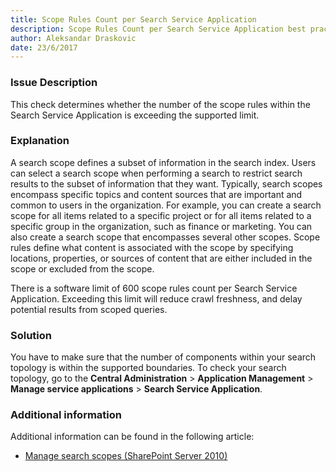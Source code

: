 ```yaml
---
title: Scope Rules Count per Search Service Application
description: Scope Rules Count per Search Service Application best practices report by SPDocKit determines whether the number of the scope rules within the Search Service Application is exceeding the supported limit.
author: Aleksandar Draskovic 
date: 23/6/2017
---
```

### Issue Description
This check determines whether the number of the scope rules within the Search Service Application is exceeding the supported limit.
### Explanation
A search scope defines a subset of information in the search index. Users can select a search scope when performing a search to restrict search results to the subset of information that they want. Typically, search scopes encompass specific topics and content sources that are important and common to users in the organization. For example, you can create a search scope for all items related to a specific project or for all items related to a specific group in the organization, such as finance or marketing. You can also create a search scope that encompasses several other scopes. Scope rules define what content is associated with the scope by specifying locations, properties, or sources of content that are either included in the scope or excluded from the scope.

There is a software limit of 600 scope rules count per Search Service Application. Exceeding this limit will reduce crawl freshness, and delay potential results from scoped queries.
### Solution
You have to make sure that the number of components within your search topology is within the supported boundaries. To check your search topology, go to the **Central Administration** > **Application Management** > **Manage service applications** > **Search Service Application**.
### Additional information 
Additional information can be found in the following article:
* [Manage search scopes (SharePoint Server 2010)](https://technet.microsoft.com/en-us/library/ee792872(v=office.14).aspx)